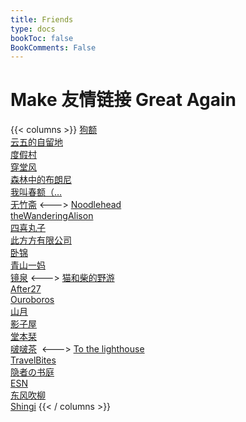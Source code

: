 ```yaml
---
title: Friends
type: docs
bookToc: false
BookComments: False
---
```

# Make 友情链接 Great Again
{{< columns >}}
[狗额](https://xnth97.github.io/)\
[云五的自留地](https://yukieyun.net/)\
[度假村](http://yocson.com/)\
[穿堂风](https://machasoul.com/)\
[森林中的布朗尼](http://pandapanderson.wordpress.com/) \
[我叫春额（…](http://brookcl.in/) \
[无竹斋](http://bamboobone9.com/)
<--->
[Noodlehead](http://noodlehead.life/)\
[theWanderingAlison](https://thewanderingallison.github.io/)\
[四喜丸子](https://fourhappylions.com/)\
[此方方有限公司](https://blog.konata.co/) \
[卧锦](https://crescendomeow.wordpress.com/) \
[青山一妈](https://www.notion.so/e3d519283a9f4412acc1d174ec94e30d) \
[镜泉](https://www.notion.so/1eabb27c1e9c4db7b4480ae7e3d86b02)
<--->
[猫和柴的野游](https://meowshiba.com/)\
[After27](http://after27.me/)\
[Ouroboros](https://utopia.pursuitus.com/) \
[山月](https://sanguok.com/) \
[影子屋](https://blog.bgme.me/) \
[堂本栞](https://shiorireads.ca/)\
[啵啵茶](https://changxiawushi.github.io/) 
<--->
[To the lighthouse](http://owlswims.com/)\
[TravelBites](http://travelbites.life/) \
[隐者の书庭](http://paxinla.github.io/)\
[ESN](https://blog-rouge-xi.vercel.app/) \
[东风吹柳](https://dongfeng.space/) \
[Shingi](https://www.shingireservation.com/)
{{< / columns >}}